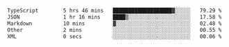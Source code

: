<!--START_SECTION:waka-->

```txt
TypeScript        5 hrs 46 mins   ███████████████████▓░░░░░   79.29 %
JSON              1 hr 16 mins    ████▒░░░░░░░░░░░░░░░░░░░░   17.58 %
Markdown          10 mins         ▓░░░░░░░░░░░░░░░░░░░░░░░░   02.48 %
Other             2 mins          ░░░░░░░░░░░░░░░░░░░░░░░░░   00.55 %
XML               0 secs          ░░░░░░░░░░░░░░░░░░░░░░░░░   00.06 %
```

<!--END_SECTION:waka-->
